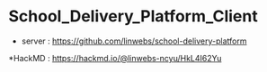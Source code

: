 # School_Delivery_Platform_Client

* server : https://github.com/linwebs/school-delivery-platform

*HackMD : https://hackmd.io/@linwebs-ncyu/HkL4I62Yu
